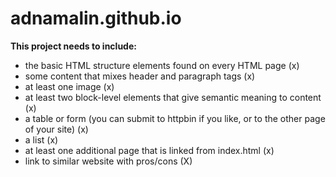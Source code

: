 # adnamalin.github.io

**This project needs to include:**
* the basic HTML structure elements found on every HTML page (x)
* some content that mixes header and paragraph tags (x)
* at least one image (x)
* at least two block-level elements that give semantic meaning to content (x)
* a table or form (you can submit to httpbin if you like, or to the other page of your site) (x)
* a list (x)
* at least one additional page that is linked from index.html (x)
* link to similar website with pros/cons (X)
